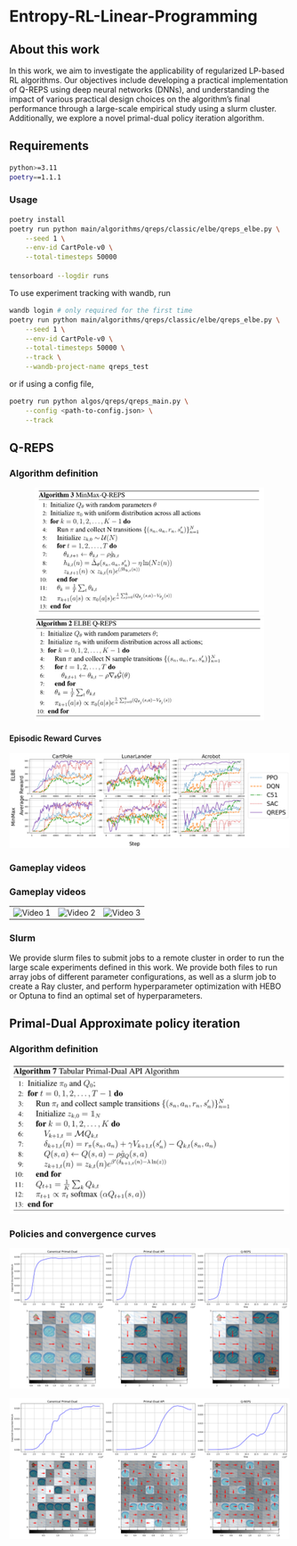 # Entropy-RL-Linear-Programming

## About this work
In this work, we aim to investigate the applicability of regularized LP-based RL algorithms. Our objectives include developing a practical implementation of Q-REPS using deep neural networks (DNNs), and understanding the impact of various practical design choices on the algorithm’s final performance through a large-scale empirical study using a slurm cluster. Additionally, we explore a novel primal-dual policy iteration algorithm.

## Requirements
```bash
python>=3.11
poetry==1.1.1
```
### Usage
```bash
poetry install
poetry run python main/algorithms/qreps/classic/elbe/qreps_elbe.py \
    --seed 1 \
    --env-id CartPole-v0 \
    --total-timesteps 50000

tensorboard --logdir runs
```

To use experiment tracking with wandb, run
```bash
wandb login # only required for the first time
poetry run python main/algorithms/qreps/classic/elbe/qreps_elbe.py \
    --seed 1 \
    --env-id CartPole-v0 \
    --total-timesteps 50000 \
    --track \
    --wandb-project-name qreps_test
```
or if using a config file, 
```bash
poetry run python algos/qreps/qreps_main.py \
    --config <path-to-config.json> \
    --track
```

## Q-REPS

### Algorithm definition
<div align="center">
    <img src="assets/img/minmax_qreps.png" width="412" alt="Title 1">
    <img src="assets/img/elbe_qreps.png" width="412" alt="Title 2">
</div>

#### Episodic Reward Curves
![Reference Image](assets/img/comparison.png)

### Gameplay videos

### Gameplay videos

<table>
  <tr>
    <td>
      <img src="https://github.com/niicovila/Entropy-RL-Linear-Programming/assets/76247144/8256d71f-38ba-4d07-bb91-8da782640012.gif" alt="Video 1" style="width:100%">
    </td>
    <td>
      <img src="https://github.com/niicovila/Entropy-RL-Linear-Programming/assets/76247144/a9265891-4e8c-4d21-8b05-d527e2d7ae9f.gif" alt="Video 2" style="width:100%">
    </td>
    <td>
      <img src="https://github.com/niicovila/Entropy-RL-Linear-Programming/assets/76247144/d8da50c1-a4c5-4e90-90a0-1181f6c4c1ad.gif" alt="Video 3" style="width:100%">
    </td>
  </tr>
</table>



### Slurm
We provide slurm files to submit jobs to a remote cluster in order to run the large scale experiments defined in this work. We provide both files to run array jobs of different parameter configurations, as well as a slurm job to create a Ray cluster, and perform hyperparameter optimization with HEBO or Optuna to find an optimal set of hyperparameters.

## Primal-Dual Approximate policy iteration

### Algorithm definition
![Reference Image](assets/img/pd-api.png)


### Policies and convergence curves
![Reference Image](assets/img/pd_api_stochastic_5x5.png)

![Reference Image](assets/img/pd_api_stochastic_8x8.png)


<!-- 
### XPPO
![Reference Image](assets/img/xppo.png)

### XSAC
![Reference Image](assets/img/exact_xsac.png)

### XTD3
![Reference Image](assets/img/exact_xtd3.png)
 -->
